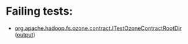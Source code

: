 # Failing tests: 

 * [org.apache.hadoop.fs.ozone.contract.ITestOzoneContractRootDir](hadoop-ozone/integration-test/org.apache.hadoop.fs.ozone.contract.ITestOzoneContractRootDir.txt) ([output](hadoop-ozone/integration-test/org.apache.hadoop.fs.ozone.contract.ITestOzoneContractRootDir-output.txt))
